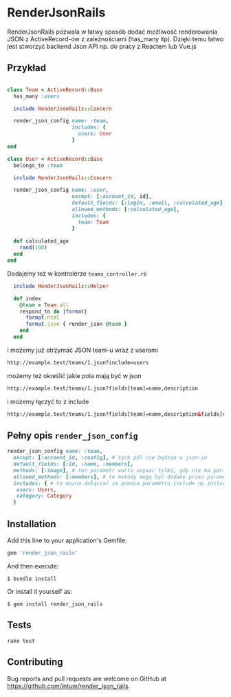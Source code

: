 # RenderJsonRails

RenderJsonRails pozwala w łatwy sposób dodać możliwość renderowania JSON z ActiveRecord-ów z zależnościami (has_many itp).
Dzięki temu łatwo jest stworzyć backend Json API np. do pracy z Reactem lub Vue.js

## Przykład

```ruby

class Team < ActiveRecord::Base
  has_many :users

  include RenderJsonRails::Concern

  render_json_config name: :team,
                     includes: {
                       users: User
                     }
end

class User < ActiveRecord::Base
  belongs_to :team

  include RenderJsonRails::Concern

  render_json_config name: :user,
                     except: [:account_id, id],
                     default_fields: [:login, :email, :calculated_age],
                     allowed_methods: [:calculated_age],
                     includes: {
                       team: Team
                     }
                     
  def calculated_age
    rand(100)
  end
end
```

Dodajemy też w kontrolerze ```teams_controller.rb```

```ruby
  include RenderJsonRails::Helper

  def index
    @team = Team.all
    respond_to do |format|
      format.html
      format.json { render_json @team }
    end
  end
```

i możemy już otrzymać JSON team-u wraz z userami

```html
http://example.test/teams/1.json?include=users
```

możemy też określić jakie pola mają być w json

```html
http://example.test/teams/1.json?fields[team]=name,description
```

i możemy łączyć to z include

```html
http://example.text/teams/1.json?fields[team]=name,description&fields[user]=email,name&include=users
```

## Pełny opis ```render_json_config```

```ruby
render_json_config name: :team,
  except: [:account_id, :config], # tych pól nie będzie w json-ie
  default_fields: [:id, :name, :members],
  methods: [:image], # ten parametr warto uzywac tylko, gdy nie ma parametru "default_fields" - przy ustawionym "default_fields" trzeba metody wymienic w allowed_methods
  allowed_methods: [:members], # te metody mogą być dodane przez parametr fileds np: fields[team]=id,members
  includes: { # to mozna dołączać za pomoca parametru include np include=users,category
   users: Users,
   category: Category
  }
```

## Installation

Add this line to your application's Gemfile:

```ruby
gem 'render_json_rails'
```

And then execute:

    $ bundle install

Or install it yourself as:

    $ gem install render_json_rails

## Tests

```
rake test
```


## Contributing

Bug reports and pull requests are welcome on GitHub at https://github.com/intum/render_json_rails.

